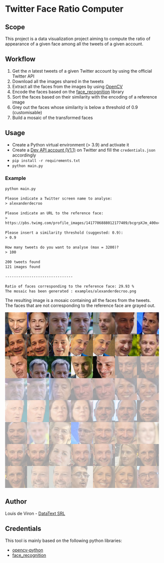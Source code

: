 # Twitter Face Ratio Computer

## Scope

This project is a data visualization project  aiming to compute the ratio of appearance of a given face among all the tweets of a given account.

## Workflow

1. Get the *n* latest tweets of a given Twitter account by using the official Twitter API
2. Download all the images shared in the tweets
3. Extract all the faces from the images by using [OpenCV](https://pypi.org/project/opencv-python/)
4. Encode the faces based on the [face_recognition](https://pypi.org/project/face-recognition/) library
5. Sort the faces based on their similarity with the encoding of a reference image
6. Grey out the faces whose similarity is below a threshold of 0.9 (customisable)
7. Build a mosaic of the transformed faces

## Usage

- Create a Python virtual environment (> 3.9) and activate it
- Create a [Dev API account (V1.1)](https://developer.twitter.com/en/docs/twitter-api/v1) on Twitter and fill the `credentials.json` accordingly
- `pip install -r requirements.txt`
- `python main.py`

### Example

```
python main.py

Please indicate a Twitter screen name to analyse:
> alexanderdecroo

Please indicate an URL to the reference face:
> https://pbs.twimg.com/profile_images/1417706888012177409/bcgrpXJm_400x400.jpg

Please insert a similarity threshold (suggested: 0.9):
> 0.9

How many tweets do you want to analyse (max = 3200)?
> 100

200 tweets found
121 images found

-------------------------------

Ratio of faces corresponding to the reference face: 29.93 %
The mosaic has been generated : examples/alexanderdecroo.png
```
The resulting image is a mosaic containing all the faces from the tweets. The faces that are not corresponding to the reference face are grayed out.

![alt text](./examples/alexanderdecroo.png "Example")

## Author

Louis de Viron - [DataText SRL](https://www.datatext.eu)

## Credentials

This tool is mainly based on the following python libraries:
- [opencv-python](https://pypi.org/project/opencv-python/)
- [face_recognition](https://pypi.org/project/face-recognition/)
